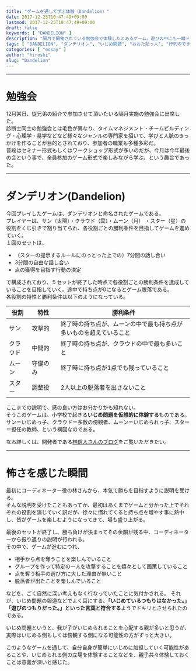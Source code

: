 ```yaml
---
title: "ゲームを通して学ぶ体験（Dandelion）"
date: 2017-12-25T10:47:49+09:00
lastmod: 2017-12-25T10:47:49+09:00
draft: false
keywords: [ "DANDELION" ]
description: "隔月で開催されている勉強会で体験したとあるゲーム。遊びの中にも一瞬ドキリとさせられる体験をしたこと。"
tags: [ "DANDELION", "ダンデリオン", "いじめ問題", "おおた助っ人", "行列のできる専門家へのみち", "HorizonWorks"  ]
categories: [ "essay" ]
author: "hiroshi"
slug: "Dandelion"
---
```


---
# 勉強会
12月某日、従兄弟の紹介で参加させて頂いたいる隔月実施の勉強会に出席した。  
診断士同士の勉強会とは毛色が異なり、タイムマネジメント・チームビルディング・心理学・易学などなど様々なジャンルの専門家を招いて、学びと人脈のきっかけを作ることが目的とされており、参加者の職業も多種多彩だ。  
普段はセミナー形式もしくはワークショップ形式が多いのだが、今月は今年最後の会という事で、全員参加のゲーム形式で楽しみながら学ぶ、という趣旨であった。

---
# ダンデリオン(Dandelion)
今回プレイしたゲームは、ダンデリオンと命名されたゲームである。  
プレイヤーは、サン（太陽）・クラウド（雲）・ムーン（月） ・スター（星）の役割をくじ引きで割り当てられ、各役割ごとの勝利条件を目指してゲームを進めていく。  
１回のセットは、  

- （スターの提示するルールにのっとった上での）7分間の話し合い
- 3分間の自由な話し合い
- 点の獲得を目指す行動の決定

で構成されており、５セットが終了した時点で各役割ごとの勝利条件を達成していることを目指していく。途中で持ち点が0になるとゲーム脱落である。  
各役割の特性と勝利条件は以下のようになっている。

 役割 | 特性 | 勝利条件 |
------|------|----------|
 サン | 攻撃的 | 終了時の持ち点が、ムーンの中で最も持ち点が多いものを超えていること |
 クラウド | 中間的　 | 終了時の持ち点が、クラウドの中で最も多いこと |
 ムーン | 守備のみ　 | 終了時に持ち点が1点でも残っていること |
 スター | 調整役　 | 2人以上の脱落者を出さないこと |

ここまでの説明で、感の良い方はお分かりかも知れない。  
そうこのゲームは、小学校で起きる**いじめ問題を仮想的に体験する**ものである。  
サン＝いじめっ子、クラウド＝多数の傍観者、ムーン＝いじめられっ子、スター＝担任の教師、という構図なのである。  

なお詳しくは、開発者である[林信人さんのブログ](http://horizonworks.co.jp/hayashigoto/post-2528/)をご覧いただきたい。

---
# 怖さを感じた瞬間 
最初にコーディネーター役の林さんから、本気で勝ちを目指すように説明を受ける。  
そんな説明を受けたこともあってか、最初はあくまでゲームと分かった上でそれぞれの役割を演じていく訳だが、徐々に慣れてくると持ち点を増やす事に熱中し、皆がゲームを楽しむようになってきて、場も盛り上がる。

最後のセットが終了し、勝ち負けが決まってその余韻が残る中、コーディネーターから振り返りの説明が行われる。  
その中で、ゲームが進むにつれ、   
 
- 相手から点を奪うことを楽しんでいること
- グループを作って特定の一人を攻撃することを嬉々として画策していること
- 点を奪う相手の選び方に大した理由が無いこと
- 脱落者が出たことを楽しんでいること

などを、ごく自然に深い考えもなく行なっていたことに気付かされる。
それが、いじめ問題の報道などでよく耳にする、**「いじめているつもりはなかった。」「遊びのつもりだった。」といった言葉と符合する**ようでドキリとさせられたのである。  

いじめ問題というと、我が子がいじめられることを心配する親が多いと思うが、実際はいじめる側もしくは傍観する側になる可能性の方がずっと大きい。  

このようなゲームを通して、自分自身が簡単にいじめに加担していく可能性があることや、いじめられる側の立場を体験することなどを、親子共々体験しておくことは意義が深いと感じた。  
